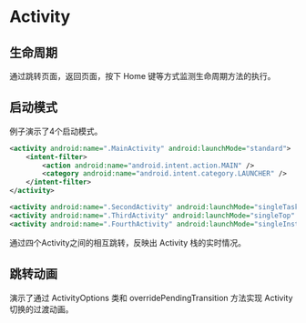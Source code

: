 # Activity 

## 生命周期

通过跳转页面，返回页面，按下 Home 键等方式监测生命周期方法的执行。

## 启动模式

例子演示了4个启动模式。

```Xml
<activity android:name=".MainActivity" android:launchMode="standard">
    <intent-filter>
        <action android:name="android.intent.action.MAIN" />
        <category android:name="android.intent.category.LAUNCHER" />
    </intent-filter>
</activity>

<activity android:name=".SecondActivity" android:launchMode="singleTask" />
<activity android:name=".ThirdActivity" android:launchMode="singleTop" />
<activity android:name=".FourthActivity" android:launchMode="singleInstance" />
```

通过四个Activity之间的相互跳转，反映出 Activity 栈的实时情况。

## 跳转动画

演示了通过 ActivityOptions 类和 overridePendingTransition 方法实现 Activity 切换的过渡动画。





